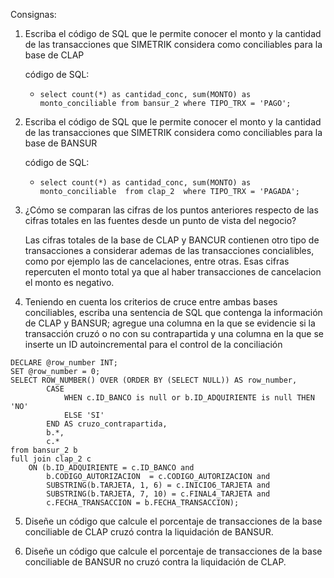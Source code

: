 Consignas:

1. Escriba el código de SQL que le permite conocer el monto y la cantidad de las transacciones que SIMETRIK considera como conciliables para la base de CLAP

	código de SQL:

	* ```select count(*) as cantidad_conc, sum(MONTO) as monto_conciliable from bansur_2 where TIPO_TRX = 'PAGO';```

2. Escriba el código de SQL que le permite conocer el monto y la cantidad de las transacciones que SIMETRIK considera como conciliables para la base de BANSUR

	código de SQL:

	* ```select count(*) as cantidad_conc, sum(MONTO) as monto_conciliable  from clap_2  where TIPO_TRX = 'PAGADA';```

3. ¿Cómo se comparan las cifras de los puntos anteriores respecto de las cifras totales en las fuentes desde un punto de vista del negocio?

	Las cifras totales de la base de CLAP y BANCUR contienen otro tipo de transacciones a considerar ademas de las transacciones concialibles, como por ejemplo las de cancelaciones, entre otras.
Esas cifras repercuten el monto total ya que al haber transacciones de cancelacion el monto es negativo.

4. Teniendo en cuenta los criterios de cruce entre ambas bases conciliables, escriba una sentencia de SQL que contenga la información de CLAP y BANSUR; agregue una columna en la que se evidencie si la transacción cruzó o no con su contrapartida y una columna en la que se inserte un ID autoincremental para el control de la conciliación

```
DECLARE @row_number INT;
SET @row_number = 0;
SELECT ROW_NUMBER() OVER (ORDER BY (SELECT NULL)) AS row_number, 
		CASE 
			WHEN c.ID_BANCO is null or b.ID_ADQUIRIENTE is null THEN 'NO'
			ELSE 'SI'
		END AS cruzo_contrapartida,
		b.*,
		c.*
from bansur_2 b  
full join clap_2 c 
	ON (b.ID_ADQUIRIENTE = c.ID_BANCO and 
		b.CODIGO_AUTORIZACION  = c.CODIGO_AUTORIZACION and 
		SUBSTRING(b.TARJETA, 1, 6) = c.INICIO6_TARJETA and 
		SUBSTRING(b.TARJETA, 7, 10) = c.FINAL4_TARJETA and 
		c.FECHA_TRANSACCION = b.FECHA_TRANSACCION);
```

5. Diseñe un código que calcule el porcentaje de transacciones de la base conciliable de CLAP cruzó contra la liquidación de BANSUR.

6. Diseñe un código que calcule el porcentaje de transacciones de la base conciliable de BANSUR no cruzó contra la liquidación de CLAP.
